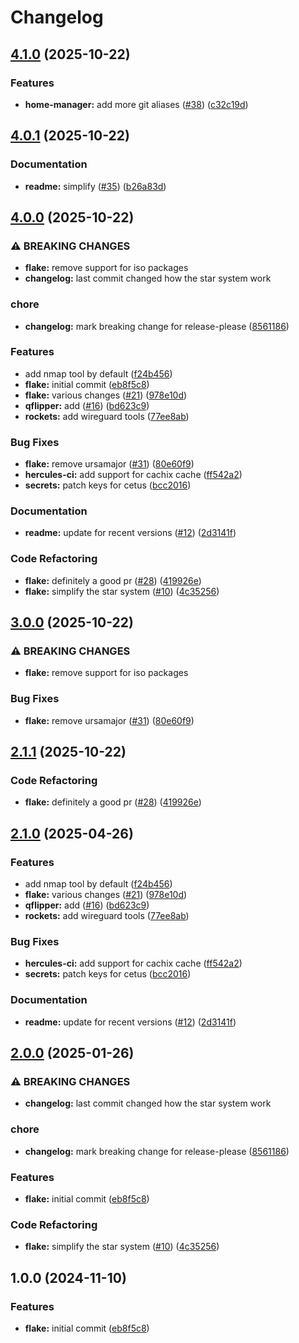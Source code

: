 # Changelog

## [4.1.0](https://github.com/airone01/flake/compare/flake-v4.0.1...flake-v4.1.0) (2025-10-22)


### Features

* **home-manager:** add more git aliases ([#38](https://github.com/airone01/flake/issues/38)) ([c32c19d](https://github.com/airone01/flake/commit/c32c19d7478b905ae7a4ce988a27d900328b7c18))

## [4.0.1](https://github.com/airone01/flake/compare/flake-v4.0.0...flake-v4.0.1) (2025-10-22)


### Documentation

* **readme:** simplify ([#35](https://github.com/airone01/flake/issues/35)) ([b26a83d](https://github.com/airone01/flake/commit/b26a83d19087ddfd0a78eb3ad14a9aece638c0d8))

## [4.0.0](https://github.com/airone01/flake/compare/flake-v3.0.0...flake-v4.0.0) (2025-10-22)


### ⚠ BREAKING CHANGES

* **flake:** remove support for iso packages
* **changelog:** last commit changed how the star system work

### chore

* **changelog:** mark breaking change for release-please ([8561186](https://github.com/airone01/flake/commit/8561186bf4df6811d207560e163a90c877a9dc5d))


### Features

* add nmap tool by default ([f24b456](https://github.com/airone01/flake/commit/f24b456bec93b01cefe44d1031e56d49ffa92279))
* **flake:** initial commit ([eb8f5c8](https://github.com/airone01/flake/commit/eb8f5c8f3234b14882481f1fc147e2f8c64dc79e))
* **flake:** various changes ([#21](https://github.com/airone01/flake/issues/21)) ([978e10d](https://github.com/airone01/flake/commit/978e10d34083ef5f1fdc22266418727ff46174e9))
* **qflipper:** add ([#16](https://github.com/airone01/flake/issues/16)) ([bd623c9](https://github.com/airone01/flake/commit/bd623c9d876ca7c0caf08a6200bb9842fe194106))
* **rockets:** add wireguard tools ([77ee8ab](https://github.com/airone01/flake/commit/77ee8ab73e092fa6b3defea5312943af8e07564e))


### Bug Fixes

* **flake:** remove ursamajor ([#31](https://github.com/airone01/flake/issues/31)) ([80e60f9](https://github.com/airone01/flake/commit/80e60f921dafaff7514c7f1917509f29ec7a849b))
* **hercules-ci:** add support for cachix cache ([ff542a2](https://github.com/airone01/flake/commit/ff542a2e0229d032634470fd3b29c8989a17b73b))
* **secrets:** patch keys for cetus ([bcc2016](https://github.com/airone01/flake/commit/bcc2016b509ceb6b1b12622029d8c44e7cbc5ccf))


### Documentation

* **readme:** update for recent versions ([#12](https://github.com/airone01/flake/issues/12)) ([2d3141f](https://github.com/airone01/flake/commit/2d3141f54b9ec01e4f28082ee440eb62415723de))


### Code Refactoring

* **flake:** definitely a good pr ([#28](https://github.com/airone01/flake/issues/28)) ([419926e](https://github.com/airone01/flake/commit/419926e7708795286665d0f8fb74d77d7168be3f))
* **flake:** simplify the star system ([#10](https://github.com/airone01/flake/issues/10)) ([4c35256](https://github.com/airone01/flake/commit/4c3525670e76bdce43234927aee243ca0d4cf533))

## [3.0.0](https://github.com/airone01/flake/compare/v2.1.1...v3.0.0) (2025-10-22)


### ⚠ BREAKING CHANGES

* **flake:** remove support for iso packages

### Bug Fixes

* **flake:** remove ursamajor ([#31](https://github.com/airone01/flake/issues/31)) ([80e60f9](https://github.com/airone01/flake/commit/80e60f921dafaff7514c7f1917509f29ec7a849b))

## [2.1.1](https://github.com/airone01/flake/compare/v2.1.0...v2.1.1) (2025-10-22)


### Code Refactoring

* **flake:** definitely a good pr ([#28](https://github.com/airone01/flake/issues/28)) ([419926e](https://github.com/airone01/flake/commit/419926e7708795286665d0f8fb74d77d7168be3f))

## [2.1.0](https://github.com/airone01/flake/compare/v2.0.0...v2.1.0) (2025-04-26)


### Features

* add nmap tool by default ([f24b456](https://github.com/airone01/flake/commit/f24b456bec93b01cefe44d1031e56d49ffa92279))
* **flake:** various changes ([#21](https://github.com/airone01/flake/issues/21)) ([978e10d](https://github.com/airone01/flake/commit/978e10d34083ef5f1fdc22266418727ff46174e9))
* **qflipper:** add ([#16](https://github.com/airone01/flake/issues/16)) ([bd623c9](https://github.com/airone01/flake/commit/bd623c9d876ca7c0caf08a6200bb9842fe194106))
* **rockets:** add wireguard tools ([77ee8ab](https://github.com/airone01/flake/commit/77ee8ab73e092fa6b3defea5312943af8e07564e))


### Bug Fixes

* **hercules-ci:** add support for cachix cache ([ff542a2](https://github.com/airone01/flake/commit/ff542a2e0229d032634470fd3b29c8989a17b73b))
* **secrets:** patch keys for cetus ([bcc2016](https://github.com/airone01/flake/commit/bcc2016b509ceb6b1b12622029d8c44e7cbc5ccf))


### Documentation

* **readme:** update for recent versions ([#12](https://github.com/airone01/flake/issues/12)) ([2d3141f](https://github.com/airone01/flake/commit/2d3141f54b9ec01e4f28082ee440eb62415723de))

## [2.0.0](https://github.com/airone01/flake/compare/v1.0.0...v2.0.0) (2025-01-26)


### ⚠ BREAKING CHANGES

* **changelog:** last commit changed how the star system work

### chore

* **changelog:** mark breaking change for release-please ([8561186](https://github.com/airone01/flake/commit/8561186bf4df6811d207560e163a90c877a9dc5d))


### Features

* **flake:** initial commit ([eb8f5c8](https://github.com/airone01/flake/commit/eb8f5c8f3234b14882481f1fc147e2f8c64dc79e))


### Code Refactoring

* **flake:** simplify the star system ([#10](https://github.com/airone01/flake/issues/10)) ([4c35256](https://github.com/airone01/flake/commit/4c3525670e76bdce43234927aee243ca0d4cf533))

## 1.0.0 (2024-11-10)


### Features

* **flake:** initial commit ([eb8f5c8](https://github.com/airone01/flake/commit/eb8f5c8f3234b14882481f1fc147e2f8c64dc79e))
